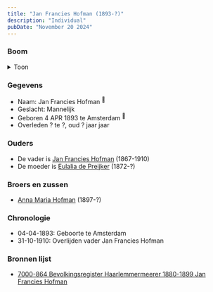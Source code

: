 ```yaml
---
title: "Jan Francies Hofman (1893-?)"
description: "Individual"
pubDate: "November 20 2024"
---
```


### Boom
<details><summary>Toon</summary>

![test](https://www.plantuml.com/plantuml/svg/ZT9BRy8m303WUtw51OUT9hMKnq0865ExXoODRUoCtCP0rZog91L24_zz0QgDqxPRvTZkvpWpvz7wMadcIg4hjAWWnwBSM5DhVcUaiU0jQXUEI7ks5PoW4BQGTFucLVazA58vMNSEEK-MZDzNn2ww5XATWqy607DZETdbLXIb9kV6OuL2JoQGi0DZLx0u_SgnSqNh2JLaWL08Sl1WrWfr2z31OnHrkds0TffalMmUMd-k1Kb-WF4ento_oettaaOJw4IGfNE8R_e3kBU8zUuYrPMrb2lKV5LOurnk0YdK936yt2qX7iOHtAhZI1nLy3Mej9Oe1K8OTs59V9Halr63Ra1bypH9arzGSHUUtfy3Qj21Ds-gAcI5Fd_BfZ3zSOn7E-9SwCrnpFwPV3Fid2nP54N3FhIbs6pzdgGqk-0viERYhg-R3DQWVm9DPGYSZdhiFxiOzE1xat_lf0ktYzUZDRcutd_EpcQaUNYpNm00)
</details>

### Gegevens
- Naam: Jan Francies Hofman <sup><a href="../s00458/" style="text-decoration:none" title="7000-864 Bevolkingsregister Haarlemmermeerer 1880-1899 Jan Francies Hofman">:link:</a></sup>
- Geslacht: Mannelijk
- Geboren 4 APR 1893 te Amsterdam <sup><a href="../s00458/" style="text-decoration:none" title="7000-864 Bevolkingsregister Haarlemmermeerer 1880-1899 Jan Francies Hofman">:link:</a></sup>
- Overleden ? te ?, oud ? jaar jaar 

### Ouders
- De vader is [Jan Francies Hofman](../i00246/) (1867-1910)
- De moeder is [Eulalia de Preijker](../i00274/) (1872-?)

### Broers en zussen
- [Anna Maria Hofman](../i00276/) (1897-?)

### Chronologie
- 04-04-1893: Geboorte te Amsterdam
- 31-10-1910: Overlijden vader Jan Francies Hofman

### Bronnen lijst
- [7000-864 Bevolkingsregister Haarlemmermeerer 1880-1899 Jan Francies Hofman](../s00458/)